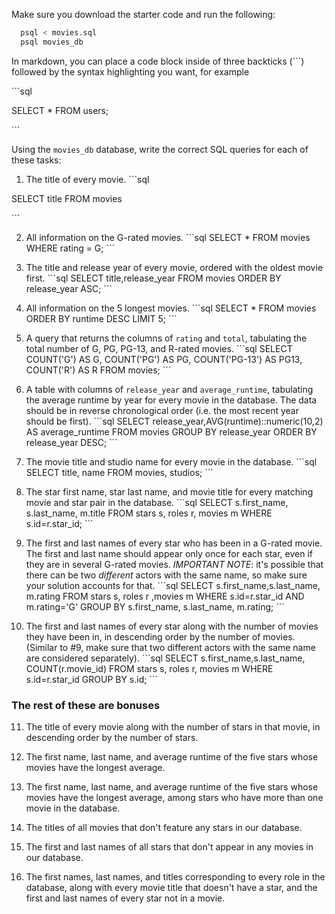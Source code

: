 Make sure you download the starter code and run the following:

```sh
  psql < movies.sql
  psql movies_db
```

In markdown, you can place a code block inside of three backticks (```) followed by the syntax highlighting you want, for example

\```sql

SELECT \* FROM users;

\```

Using the `movies_db` database, write the correct SQL queries for each of these tasks:

1.  The title of every movie.
    \```sql

SELECT title FROM movies

\```

2.  All information on the G-rated movies.
    \```sql
    SELECT \* FROM movies WHERE rating = G;
    \```

3.  The title and release year of every movie, ordered with the
    oldest movie first.
    \```sql
    SELECT title,release_year FROM movies ORDER BY release_year ASC;
    \```

4.  All information on the 5 longest movies.
    \```sql
    SELECT \* FROM movies ORDER BY runtime DESC LIMIT 5;
    \```

5.  A query that returns the columns of `rating` and `total`, tabulating the
    total number of G, PG, PG-13, and R-rated movies.
    \```sql
    SELECT COUNT('G') AS G, COUNT('PG') AS PG, COUNT('PG-13') AS PG13, COUNT('R') AS R FROM movies;
    \```

6.  A table with columns of `release_year` and `average_runtime`,
    tabulating the average runtime by year for every movie in the database. The data should be in reverse chronological order (i.e. the most recent year should be first).
    \```sql
    SELECT release_year,AVG(runtime)::numeric(10,2) AS average_runtime FROM movies GROUP BY release_year ORDER BY release_year DESC;
    \```

7.  The movie title and studio name for every movie in the
    database.
    \```sql
    SELECT title, name FROM movies, studios;
    \```

8.  The star first name, star last name, and movie title for every
    matching movie and star pair in the database.
    \```sql
    SELECT s.first_name, s.last_name, m.title FROM stars s, roles r, movies m WHERE s.id=r.star_id;
    \```

9.  The first and last names of every star who has been in a G-rated movie. The first and last name should appear only once for each star, even if they are in several G-rated movies. _IMPORTANT NOTE_: it's possible that there can be two _different_ actors with the same name, so make sure your solution accounts for that.
    \```sql
    SELECT s.first_name,s.last_name, m.rating FROM stars s, roles r ,movies m WHERE s.id=r.star_id AND m.rating='G' GROUP BY s.first_name, s.last_name, m.rating;
    \```

10. The first and last names of every star along with the number
    of movies they have been in, in descending order by the number of movies. (Similar to #9, make sure
    that two different actors with the same name are considered separately).
    \```sql
    SELECT s.first_name,s.last_name, COUNT(r.movie_id) FROM stars s, roles r, movies m WHERE s.id=r.star_id GROUP BY s.id;
    \```

### The rest of these are bonuses

11. The title of every movie along with the number of stars in
    that movie, in descending order by the number of stars.

12. The first name, last name, and average runtime of the five
    stars whose movies have the longest average.

13. The first name, last name, and average runtime of the five
    stars whose movies have the longest average, among stars who have more than one movie in the database.

14. The titles of all movies that don't feature any stars in our
    database.

15. The first and last names of all stars that don't appear in any movies in our database.

16. The first names, last names, and titles corresponding to every
    role in the database, along with every movie title that doesn't have a star, and the first and last names of every star not in a movie.
